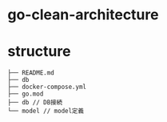 # go-clean-architecture

# structure

```
├── README.md
├── db
├── docker-compose.yml
├── go.mod
├── db // DB接続
└── model // model定義


```

